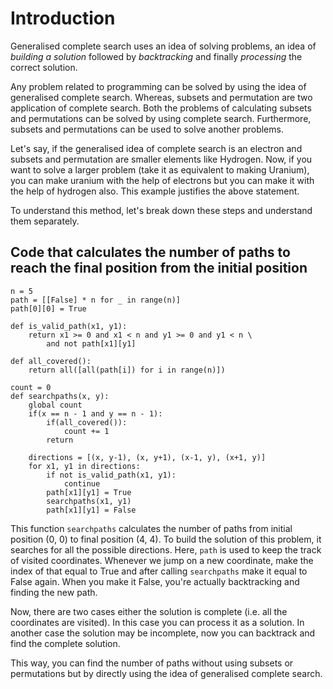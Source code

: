 # Introduction

Generalised complete search uses an idea of solving problems, an idea of *building a solution* followed by *backtracking* and finally *processing* the correct solution.

Any problem related to programming can be solved by using the idea of generalised complete search. Whereas, subsets and permutation are two application of complete search. Both the problems of calculating subsets and permutations can be solved by using complete search. Furthermore, subsets and permutations can be used to solve another problems.

Let's say, if the generalised idea of complete search is an electron and subsets and permutation are smaller elements like Hydrogen.
Now, if you want to solve a larger problem (take it as equivalent to making Uranium), you can make uranium with the help of electrons but you can make it with the help of hydrogen also.
This example justifies the above statement.

To understand this method, let's break down these steps and understand them separately.

## Code that calculates the number of paths to reach the final position from the initial position
```
n = 5
path = [[False] * n for _ in range(n)]
path[0][0] = True

def is_valid_path(x1, y1):
    return x1 >= 0 and x1 < n and y1 >= 0 and y1 < n \
        and not path[x1][y1]

def all_covered():
    return all([all(path[i]) for i in range(n)])

count = 0
def searchpaths(x, y):
    global count
    if(x == n - 1 and y == n - 1):
        if(all_covered()):
            count += 1
        return
            
    directions = [(x, y-1), (x, y+1), (x-1, y), (x+1, y)]
    for x1, y1 in directions:
        if not is_valid_path(x1, y1):
            continue
        path[x1][y1] = True
        searchpaths(x1, y1)
        path[x1][y1] = False

```

This function `searchpaths` calculates the number of paths from initial position (0, 0) to final position (4, 4).
To build the solution of this problem, it searches for all the possible directions. Here, `path` is used to keep the track of visited coordinates. Whenever we jump on a new coordinate, make the index of that equal to True and after calling `searchpaths` make it equal to False again. When you make it False, you're actually backtracking and finding the new path. 

Now, there are two cases either the solution is complete (i.e. all the coordinates are visited). In this case you can process it as a solution. In another case the solution may be incomplete, now you can backtrack and find the complete solution.

This way, you can find the number of paths without using subsets or permutations but by directly using the idea of generalised complete search.
